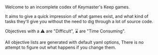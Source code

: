 Welcome to an incomplete codex of Keymaster's Keep games.

It aims to give a quick impression of what games exist, and what kind of tasks they'll give you without the need to dig through a lot of source code.

Objectives with a ⚠️ are "Difficult", ⌛ are "Time Consuming".

All objective lists are generated with default yaml options, There is no attempt to figure out what happens if you change them.